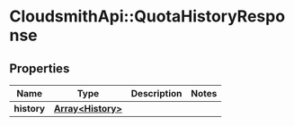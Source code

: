# CloudsmithApi::QuotaHistoryResponse

## Properties
Name | Type | Description | Notes
------------ | ------------- | ------------- | -------------
**history** | [**Array&lt;History&gt;**](History.md) |  | 


